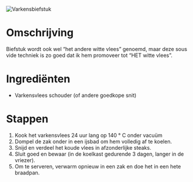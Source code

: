 ![Varkensbiefstuk](https://chowdown.io/images/pork-steaks.jpg)

# Omschrijving

Biefstuk wordt ook wel “het andere witte vlees” genoemd, maar deze sous vide techniek is zo goed dat ik hem promoveer tot “HET witte vlees”.

# Ingrediënten

* Varkensvlees schouder (of andere goedkope snit)

# Stappen

1. Kook het varkensvlees 24 uur lang op 140 ° C onder vacuüm
2. Dompel de zak onder in een ijsbad om hem volledig af te koelen.
3. Snijd en verdeel het koude vlees in afzonderlijke steaks.
4. Sluit goed en bewaar (in de koelkast gedurende 3 dagen, langer in de vriezer).
5. Om te serveren, verwarm opnieuw in een zak en doe het in een hete braadpan.
